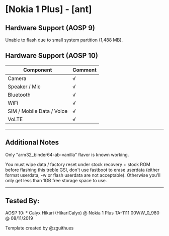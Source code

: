 # [Nokia 1 Plus] - [ant]

## Hardware Support (AOSP 9)

Unable to flash due to small system partition (1,488 MB).

## Hardware Support (AOSP 10)

| Component                 |      Comment                                              |
|---------------------------|-----------------------------------------------------------|
| Camera                    | √                                                         |
| Speaker / Mic             | √                                                         |
| Bluetooth                 | √                                                         |
| WiFi                      | √                                                         |
| SIM / Mobile Data / Voice | √                                                         |
| VoLTE                     | √                                                         |

***
## Additional Notes

Only "arm32_binder64-ab-vanilla" flavor is known working.

You must wipe data / factory reset under stock recovery + stock ROM before flashing this treble GSI, don't use fastboot to erase userdata (either format userdata, -w or flash userdata are not acceptable). Otherwise you'll only get less than 1GB free storage space to use.

***


## Tested By:

AOSP 10: * Calyx Hikari (HikariCalyx) @ Nokia 1 Plus TA-1111 00WW_0_980 @ 08/11/2019


Template created by @zguithues
